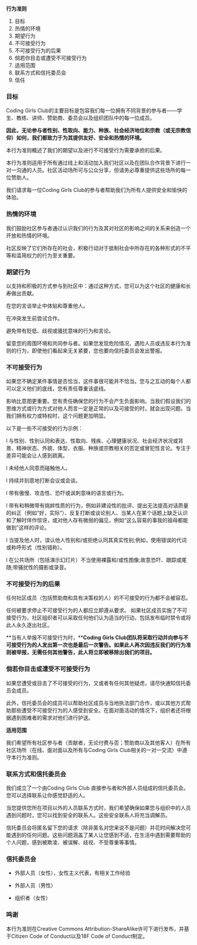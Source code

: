 **行为准则**

1. 目标
2. 热情的环境
3. 期望行为
4. 不可接受行为
5. 不可接受行为的后果
6. 倘若你目击或遭受不可接受行为
7. 适用范围
8. 联系方式和信托委员会
9. 信任

 

### **目标**

Coding Girls Club的主要目标是包容我们每一位拥有不同背景的参与者——学生、教练、讲师、赞助商、委员会以及组织团队中的每一位成员。

**因此，无论参与者性别、性取向、能力、种族、社会经济地位和宗教（或无宗教信仰）如何，我们都致力于为其提供友好、安全和热情的环境。**

本行为准则概述了我们的期望以及进行不可接受行为需要承担的后果。

本行为准则适用于所有通过线上和活动加入我们社区以及在团队合作背景下进行一对一沟通的人员。社区活动场所可与公众分享，但请务必尊重提供这些场所的每一位赞助人。

我们请求每一位Coding Girls Club的参与者帮助我们为所有人提供安全和愉快的体验。

 

### **热情的环境**

我们鼓励社区参与者通过认识我们的行为及其对社区的影响之间的关系来创造一个开放和热情的环境。

社区反映了它们所存在的社会，积极行动对于抵制社会中所存在的各种形式的不平等和滥用权力的行为至关重要。

 

### **期望行为**

以支持和积极的方式参与到社区中：通过这种方式，您可以为这个社区的健康和长寿做出贡献。

在您的言谈举止中体贴和尊重他人。

在冲突发生前尝试合作。

避免带有贬低、歧视或骚扰意味的行为和言论。

留意您的周围环境和共同参与者。如果您发现危险情况、遇险人员或违反本行为准则的行为，即使他们看起来无关紧要，您也要向信托委员会发出警报。

 

### **不可接受行为**

如果您不确定某件事情是否恰当，这件事很可能并不恰当。您与之互动的每个人都可以定义他们的底线，您有责任尊重该底线。

影响比意图更重要。您有责任确保您的行为不会产生负面影响。当我们假设我们的思维方式或行为方式对他人而言一定是正常的以及可接受的时，就会出现问题。当我们拥有权力或特权时，这个问题更加明显。

以下是一些不可接受的行为示例：

l   与性别、性别认同和表达、性取向、残疾、心理健康状况、社会经济状况或背景、精神状态、外貌、体型、衣服、种族或宗教相关的否定或冒犯性言论。专注于差异可能会让人感到疏离。

l   未经他人同意而碰触他人。

l   持续并刻意地打断会议或会谈。

l   带有傲慢、攻击性、恐吓或讽刺意味的语言或行为。

l   带有和稍微带有挑衅性质的行为，例如非建设性的批评、提出无法提高对话质量的纠正（例如“好，实际”）、反复打断或谈论别人、当某人在某个话题上缺乏认识和了解时佯作惊讶，或对他人存有微弱的偏见，例如“这么容易的事我的祖母都能做到”这样的评论。

l   当提及他人时，误认他人性别和/或拒绝认同其真实性别;例如，使用错误的代词或称呼形式（性别错称）。

l   在公共场所（包括演示幻灯片）不当使用裸露和/或性图像;故意恐吓、跟踪或尾随;带骚扰性的摄影或录音。

 

### **不可接受行为的后果**

任何社区成员（包括赞助商和具有决策权的人）的不可接受的行为都不会被容忍。

任何被要求停止不可接受行为的人都应立即遵从要求。 如果社区成员实施了不可接受行为，社区组织者可以采取任何他们认为适当的行动，包括发布临时禁令或将此人永久逐出社区。

**当有人举报不可接受行为时，****Coding Girls Club团队将采取行动并向参与不可接受行为的人发出第一次也是最后一次警告。如果此人再次因违反我们的行为准则被举报，无需任何其他警告，此人将立即被移除出我们的项目。**

 

### **倘若你目击或遭受不可接受行为**

如果您遭受或目击了不可接受的行为，又或者有任何其他疑虑，请尽快通知信托委员会成员。

此外，信托委员会的成员可以帮助社区成员与当地执法部门合作，或以其他方式帮助那些遭受不可接受行为的人感受到安全。在面对面活动的情况下，组织者还将根据遇到困难者的需求对他们进行护送。

 

**适用范围**

我们希望所有社区参与者（贡献者，无论付费与否；赞助商以及其他客人）在所有社区场所（在线、面对面以及所有与Coding Girls Club相关的一对一交流）中遵守本行为准则。

 

### **联系方式和信托委员会**

我们成立了一个由Coding Girls Club 直接参与者和外部人员组成的信托委员会。 您可以选择联系让你感觉舒适的人。

当您提供您所在项目以外的人员联系方式时，我们希望确保如果您与组织中的人员遇到问题时，您可以找到安全的联系人。这些安全联系人将充当调解员。

信托委员会将匿名留下您的请求（除非匿名对您来说不是问题）并花时间解决您可能遇到的任何问题。这些问题涵盖了某人让您感到不适，在生活中遇到需要帮助的个人问题，感到被欺凌、被误解、歧视、不受尊重等事情。

 

### **信托委员会**

-   外部人员（女性），女性主义代表，有相关工作经验

-   外部人员（男性）

-   组织者（女性）

 

 

### **鸣谢**

本行为准则在Creative Commons Attribution-ShareAlike许可下进行发布，并基于Citizen Code of Conduct以及18F Code of Conduct制定。

  

 